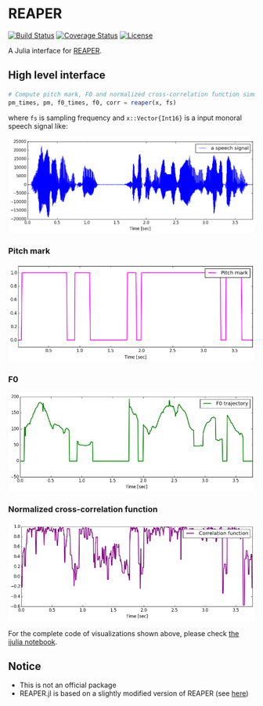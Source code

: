 # REAPER

[![Build Status](https://travis-ci.org/r9y9/REAPER.jl.svg?branch=master)](https://travis-ci.org/r9y9/REAPER.jl)
[![Coverage Status](https://coveralls.io/repos/r9y9/REAPER.jl/badge.svg)](https://coveralls.io/r/r9y9/REAPER.jl)
[![License](http://img.shields.io/badge/license-MIT-brightgreen.svg?style=flat)](LICENSE.md)

A Julia interface for [REAPER](https://github.com/google/REAPER).

## High level interface

```julia
# Compute pitch mark, F0 and normalized cross-correlation function simultaneously
pm_times, pm, f0_times, f0, corr = reaper(x, fs)
```

where `fs` is sampling frequency and `x::Vector{Int16}` is a input monoral speech signal like:

![](examples/x.png)

### Pitch mark

![](examples/pitchmark.png)

### F0

![](examples/f0.png)

### Normalized cross-correlation function

![](examples/correlation.png)

For the complete code of visualizations shown above, please check [the ijulia notebook](http://nbviewer.ipython.org/github/r9y9/REAPER.jl/blob/master/examples/REAPER%20demo.ipynb).

## Notice

- This is not an official package
- REAPER.jl is based on a slightly modified version of REAPER (see [here](https://github.com/r9y9/REAPER/tree/cwrap))
